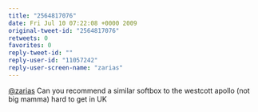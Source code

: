 ```yaml
---
title: "2564817076"
date: Fri Jul 10 07:22:08 +0000 2009
original-tweet-id: "2564817076"
retweets: 0
favorites: 0
reply-tweet-id: ""
reply-user-id: "11057242"
reply-user-screen-name: "zarias"
---
```

<a href="https://twitter.com/zarias">@zarias</a> Can you recommend a similar softbox to the westcott apollo (not big mamma) hard to get in UK
